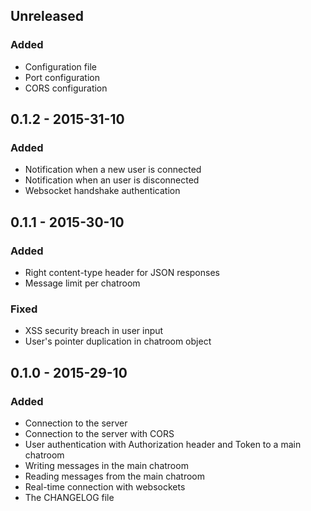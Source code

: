 ## Unreleased
### Added
- Configuration file
- Port configuration
- CORS configuration

## 0.1.2 - 2015-31-10
### Added
- Notification when a new user is connected
- Notification when an user is disconnected
- Websocket handshake authentication

## 0.1.1 - 2015-30-10
### Added
- Right content-type header for JSON responses
- Message limit per chatroom

### Fixed
- XSS security breach in user input
- User's pointer duplication in chatroom object

## 0.1.0 - 2015-29-10
### Added
- Connection to the server
- Connection to the server with CORS
- User authentication with Authorization header and Token to a main chatroom
- Writing messages in the main chatroom
- Reading messages from the main chatroom
- Real-time connection with websockets
- The CHANGELOG file
